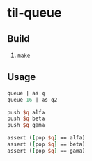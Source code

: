 # til-queue

## Build

1. `make`

## Usage

```tcl
queue | as q
queue 16 | as q2

push $q alfa
push $q beta
push $q gama

assert ([pop $q] == alfa)
assert ([pop $q] == beta)
assert ([pop $q] == gama)
```
